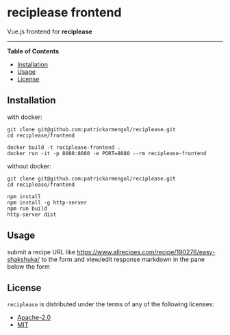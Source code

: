 # reciplease frontend

Vue.js frontend for **reciplease**

-----

**Table of Contents**

- [Installation](#installation)
- [Usage](#usage)
- [License](#license)


## Installation

with docker:
```console
git clone git@github.com:patrickarmengol/reciplease.git
cd reciplease/frontend

docker build -t reciplease-frontend .
docker run -it -p 8080:8080 -e PORT=8080 --rm reciplease-frontend
```

without docker:
```console
git clone git@github.com:patrickarmengol/reciplease.git
cd reciplease/frontend

npm install
npm install -g http-server
npm run build
http-server dist
```

## Usage

submit a recipe URL like https://www.allrecipes.com/recipe/190276/easy-shakshuka/ to the form and view/edit response markdown in the pane below the form

## License

`reciplease` is distributed under the terms of any of the following licenses:

- [Apache-2.0](https://spdx.org/licenses/Apache-2.0.html)
- [MIT](https://spdx.org/licenses/MIT.html)